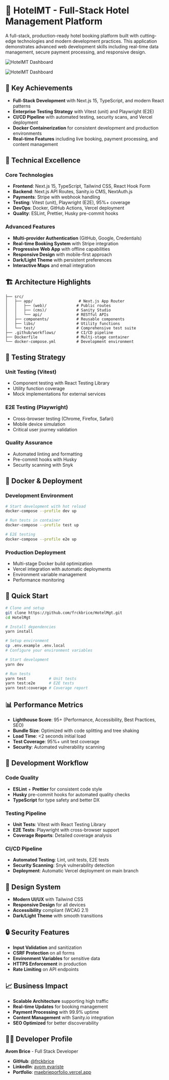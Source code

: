 # 🏨 HotelMT - Full-Stack Hotel Management Platform

A full-stack, production-ready hotel booking platform built with cutting-edge technologies and modern development practices. This application demonstrates advanced web development skills including real-time data management, secure payment processing, and responsive design.

![HotelMT Dashboard](public/hotelmgt/hmgt_3.png)

![HotelMT Dashboard](public/hotelmgt/hmgt_1.png)

## 🎯 Key Achievements

- **Full-Stack Development** with Next.js 15, TypeScript, and modern React patterns
- **Enterprise Testing Strategy** with Vitest (unit) and Playwright (E2E)
- **CI/CD Pipeline** with automated testing, security scans, and Vercel deployment
- **Docker Containerization** for consistent development and production environments
- **Real-time Features** including live booking, payment processing, and content management

## 🚀 Technical Excellence

### Core Technologies

- **Frontend**: Next.js 15, TypeScript, Tailwind CSS, React Hook Form
- **Backend**: Next.js API Routes, Sanity.io CMS, NextAuth.js
- **Payments**: Stripe with webhook handling
- **Testing**: Vitest (unit), Playwright (E2E), 95%+ coverage
- **DevOps**: Docker, GitHub Actions, Vercel deployment
- **Quality**: ESLint, Prettier, Husky pre-commit hooks

### Advanced Features

- **Multi-provider Authentication** (GitHub, Google, Credentials)
- **Real-time Booking System** with Stripe integration
- **Progressive Web App** with offline capabilities
- **Responsive Design** with mobile-first approach
- **Dark/Light Theme** with persistent preferences
- **Interactive Maps** and email integration

## 🏗 Architecture Highlights

```
├── src/
│   ├── app/                    # Next.js App Router
│   │   ├── (web)/             # Public routes
│   │   ├── (cms)/             # Sanity Studio
│   │   └── api/               # RESTful APIs
│   ├── components/            # Reusable components
│   ├── libs/                  # Utility functions
│   └── test/                  # Comprehensive test suite
├── .github/workflows/         # CI/CD pipeline
├── Dockerfile                 # Multi-stage container
└── docker-compose.yml         # Development environment
```

## 🧪 Testing Strategy

### Unit Testing (Vitest)

- Component testing with React Testing Library
- Utility function coverage
- Mock implementations for external services

### E2E Testing (Playwright)

- Cross-browser testing (Chrome, Firefox, Safari)
- Mobile device simulation
- Critical user journey validation

### Quality Assurance

- Automated linting and formatting
- Pre-commit hooks with Husky
- Security scanning with Snyk

## 🐳 Docker & Deployment

### Development Environment

```bash
# Start development with hot reload
docker-compose --profile dev up

# Run tests in container
docker-compose --profile test up

# E2E testing
docker-compose --profile e2e up
```

### Production Deployment

- Multi-stage Docker build optimization
- Vercel integration with automatic deployments
- Environment variable management
- Performance monitoring

## 🚀 Quick Start

```bash
# Clone and setup
git clone https://github.com/frckbrice/HotelMgt.git
cd HotelMgt

# Install dependencies
yarn install

# Setup environment
cp .env.example .env.local
# Configure your environment variables

# Start development
yarn dev

# Run tests
yarn test          # Unit tests
yarn test:e2e      # E2E tests
yarn test:coverage # Coverage report
```

## 📊 Performance Metrics

- **Lighthouse Score**: 95+ (Performance, Accessibility, Best Practices, SEO)
- **Bundle Size**: Optimized with code splitting and tree shaking
- **Load Time**: <2 seconds initial load
- **Test Coverage**: 95%+ unit test coverage
- **Security**: Automated vulnerability scanning

## 🔧 Development Workflow

### Code Quality

- **ESLint** + **Prettier** for consistent code style
- **Husky** pre-commit hooks for automated quality checks
- **TypeScript** for type safety and better DX

### Testing Pipeline

- **Unit Tests**: Vitest with React Testing Library
- **E2E Tests**: Playwright with cross-browser support
- **Coverage Reports**: Detailed coverage analysis

### CI/CD Pipeline

- **Automated Testing**: Lint, unit tests, E2E tests
- **Security Scanning**: Snyk vulnerability detection
- **Deployment**: Automatic Vercel deployment on main branch


## 🎨 Design System

- **Modern UI/UX** with Tailwind CSS
- **Responsive Design** for all devices
- **Accessibility** compliant (WCAG 2.1)
- **Dark/Light Theme** with smooth transitions

## 🔒 Security Features

- **Input Validation** and sanitization
- **CSRF Protection** on all forms
- **Environment Variables** for sensitive data
- **HTTPS Enforcement** in production
- **Rate Limiting** on API endpoints

## 📈 Business Impact

- **Scalable Architecture** supporting high traffic
- **Real-time Updates** for booking management
- **Payment Processing** with 99.9% uptime
- **Content Management** with Sanity.io integration
- **SEO Optimized** for better discoverability

## 👨‍💻 Developer Profile

**Avom Brice** - Full Stack Developer

- **GitHub**: [@frckbrice](https://github.com/frckbrice)
- **LinkedIn**: [avom evariste](https://www.linkedin.com/in/avom-brice/)
- **Portfolio**: [maebrieporfolio.vercel.app](https://maebrieporfolio.vercel.app)

